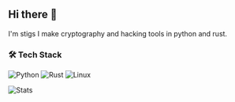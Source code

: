 ## Hi there 👋

I'm stigs
I make cryptography and hacking tools in python and rust.

### 🛠️ Tech Stack
![Python](https://img.shields.io/badge/-Python-3776AB?style=flat&logo=python&logoColor=white)
![Rust](https://img.shields.io/badge/-Rust-000000?style=flat&logo=rust&logoColor=white)
![Linux](https://img.shields.io/badge/-Linux-FCC624?style=flat&logo=linux&logoColor=black)

![Stats](https://github-readme-stats.vercel.app/api?username=stigsec&show_icons=true&theme=dark)
